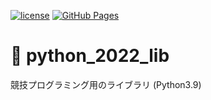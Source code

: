 [![license](https://img.shields.io/badge/license-CC0--1.0-blue)](https://github.com/moyomogi/python_2022_lib/blob/master/LICENSE)
[![GitHub Pages](https://img.shields.io/static/v1?label=GitHub+Pages&message=+&color=brightgreen&logo=github)](https://moyomogi.github.io/python_2022_lib/)

# 🐍 python_2022_lib
競技プログラミング用のライブラリ (Python3.9)

